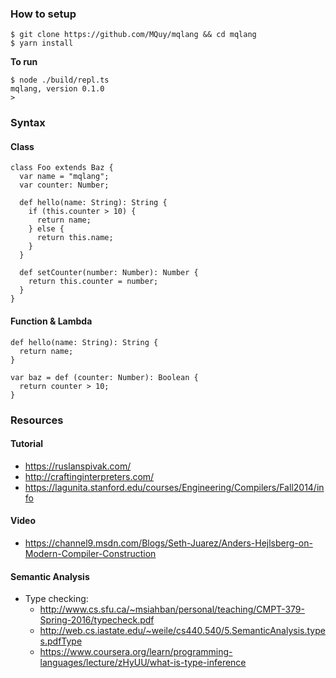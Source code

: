 ### How to setup

```
$ git clone https://github.com/MQuy/mqlang && cd mqlang
$ yarn install
```

**To run**
```
$ node ./build/repl.ts
mqlang, version 0.1.0
>
```

### Syntax

#### Class

```
class Foo extends Baz {
  var name = "mqlang";
  var counter: Number;

  def hello(name: String): String {
    if (this.counter > 10) {
      return name;
    } else {
      return this.name;
    }
  }

  def setCounter(number: Number): Number {
    return this.counter = number;
  }
}
```

#### Function & Lambda

```
def hello(name: String): String {
  return name;
}

var baz = def (counter: Number): Boolean {
  return counter > 10;
}
```

### Resources

#### Tutorial

- https://ruslanspivak.com/
- http://craftinginterpreters.com/
- https://lagunita.stanford.edu/courses/Engineering/Compilers/Fall2014/info

#### Video

- https://channel9.msdn.com/Blogs/Seth-Juarez/Anders-Hejlsberg-on-Modern-Compiler-Construction

#### Semantic Analysis

- Type checking:
  - http://www.cs.sfu.ca/~msiahban/personal/teaching/CMPT-379-Spring-2016/typecheck.pdf
  - http://web.cs.iastate.edu/~weile/cs440.540/5.SemanticAnalysis.types.pdfType
  - https://www.coursera.org/learn/programming-languages/lecture/zHyUU/what-is-type-inference